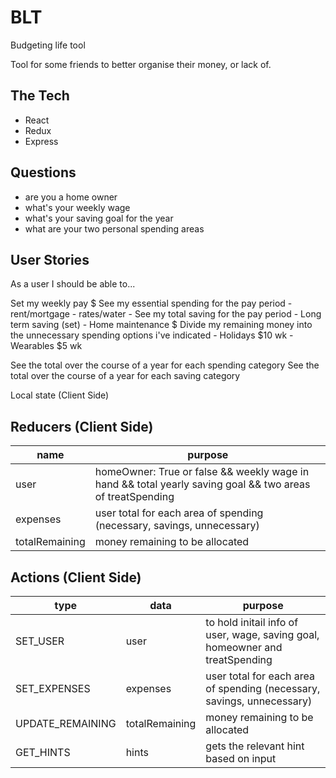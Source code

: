 # BLT
Budgeting life tool

Tool for some friends to better organise their money, or lack of.


## The Tech

* React
* Redux
* Express

## Questions
- are you a home owner
- what's your weekly wage 
- what's your saving goal for the year 
- what are your two personal spending areas


## User Stories
As a user I should be able to...

Set my weekly pay $
See my essential spending for the pay period
    - rent/mortgage 
    - rates/water 
    - 
See my total saving for the pay period
    - Long term saving (set)
    - Home maintenance $
Divide my remaining money into the unnecessary spending options i've indicated
    - Holidays $10 wk
    - Wearables $5 wk 
    
See the total over the course of a year for each spending category 
See the total over the course of a year for each saving category 

Local state (Client Side) 


## Reducers (Client Side)

  | name | purpose |
  | --- | --- |
  | user | homeOwner: True or false && weekly wage in hand && total yearly saving goal && two areas of treatSpending |
  | expenses | user total for each area of spending (necessary, savings, unnecessary) |
  | totalRemaining | money remaining to be allocated |

  
## Actions (Client Side)

  | type | data | purpose |
  | --- | --- | --- |
  | SET_USER | user | to hold initail info of user, wage, saving goal, homeowner and treatSpending |
  | SET_EXPENSES | expenses | user total for each area of spending (necessary, savings, unnecessary) |
  | UPDATE_REMAINING | totalRemaining | money remaining to be allocated |
  | GET_HINTS | hints | gets the relevant hint based on input |
